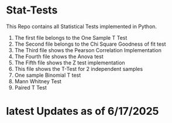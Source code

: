# Stat-Tests
This Repo contains all Statistical Tests implemented in Python.
1. The first file belongs to the One Sample T Test
2. The Second file belongs to the Chi Square Goodness of fit test
3. The Third file shows the Pearson Correlation Implementation
4. The Fourth file shows the Anova test 
5. The Fifth file shows the Z test implementation 
6. This file shows the T-Test for 2 independent samples 
7. One sample Binomial T test 
8. Mann Whitney Test 
9. Paired T Test 

# latest Updates as of 6/17/2025